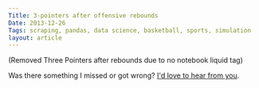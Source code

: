 ```yaml
---
Title: 3-pointers after offensive rebounds
Date: 2013-12-26
Tags: scraping, pandas, data science, basketball, sports, simulation
layout: article
---
```


(Removed Three Pointers after rebounds due to no notebook liquid tag)
<!--{% notebook three-pointers-after-rebounds.ipynb cells[:] %}-->

Was there something I missed or got wrong? [I'd love to hear from you](mailto:gjreda@gmail.com?subject=Three+pointers+after+rebounds).
